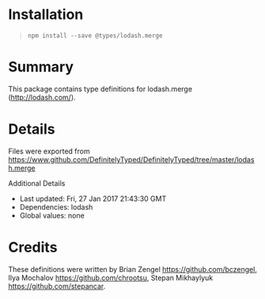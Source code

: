 # Installation
> `npm install --save @types/lodash.merge`

# Summary
This package contains type definitions for lodash.merge (http://lodash.com/).

# Details
Files were exported from https://www.github.com/DefinitelyTyped/DefinitelyTyped/tree/master/lodash.merge

Additional Details
 * Last updated: Fri, 27 Jan 2017 21:43:30 GMT
 * Dependencies: lodash
 * Global values: none

# Credits
These definitions were written by Brian Zengel <https://github.com/bczengel>, Ilya Mochalov <https://github.com/chrootsu>, Stepan Mikhaylyuk <https://github.com/stepancar>.
